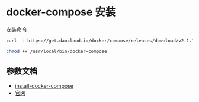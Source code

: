 # docker-compose 安装

安装命令

```bash
curl -L https://get.daocloud.io/docker/compose/releases/download/v2.1.1/docker-compose-`uname -s`-`uname -m` > /usr/local/bin/docker-compose

chmod +x /usr/local/bin/docker-compose
```

## 参数文档

- [install-docker-compose](https://get.daocloud.io/#install-compose)
- [官网](https://docs.docker.com/compose/install/#install-compose)